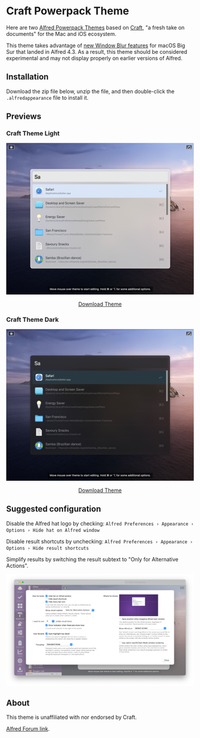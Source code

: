 # Craft Powerpack Theme

Here are two [Alfred Powerpack Themes](https://www.alfredapp.com/help/appearance/) based on [Craft](https://craft.do), "a fresh take on
documents" for the Mac and iOS ecosystem.

This theme takes advantage of [new Window Blur features](https://www.alfredforum.com/topic/16238-alfred-43-pre-release-big-sur-theming-improvements/) for macOS Big Sur that landed in Alfred 4.3. As a result, this theme should be considered experimental and may not display properly on earlier versions of Alfred.

## Installation

Download the zip file below, unzip the file, and then double-click the `.alfredappearance` file to install it.

## Previews

### Craft Theme Light

[![Craft Theme Light - Alfred Theme Preview](./assets/craft-theme-light.png)](./assets/craft-theme-light.png)

<p align="center">
  <a href="https://github.com/chrismessina/alfred-theme-craft/raw/main/craft-theme-light.zip" class="button">
    Download Theme
  </a>
</p>


### Craft Theme Dark

[![Craft Theme Dark - Alfred Theme Preview](./assets/craft-theme-dark.png)](./assets/craft-theme-dark.png)

<p align="center">
  <a href="https://github.com/chrismessina/alfred-theme-craft/raw/main/craft-theme-dark.zip" class="button">
    Download Theme
  </a>
</p>


## Suggested configuration

Disable the Alfred hat logo by checking: `Alfred Preferences › Appearance › Options › Hide hat on Alfred window`

Disable result shortcuts by unchecking: `Alfred Preferences › Appearance › Options › Hide result shortcuts`

Simplify results by switching the result subtext to "Only for Alternative Actions".

[![Alfred Appearance Options](./assets/alfred-appearance-options.png)](./assets/alfred-appearance-options.png)


## About

This theme is unaffiliated with nor endorsed by Craft.

<a href="https://www.alfredforum.com/topic/16247-craft-themes-alfred-43/">Alfred Forum link</a>.

